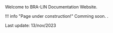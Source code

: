 Welcome to BRA-LIN Documentation Website. 
	
!!! info "Page under construction!"
	 Comming soon. .


Last update: 13/nov/2023


